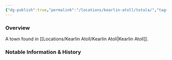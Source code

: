 ```yaml
---
{"dg-publish":true,"permalink":"/locations/kearlin-atoll/totala/","tags":["Location","Unexplored"],"noteIcon":""}
---
```



### Overview
A town found in [[Locations/Kearlin Atoll/Kearlin Atoll\|Kearlin Atoll]].

### Notable Information & History 